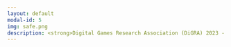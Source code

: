 ```yaml
---
layout: default
modal-id: 5
img: safe.png
description: <strong>Digital Games Research Association (DiGRA) 2023 - Sevilla, Spain<br><br><img src="https://raw.githubusercontent.com/janine-bower/janine-bower.github.io/master/img/portfolio/DiGRA%202023.jpg">Children's Hospital of Philadelphia -<br>Global Medicine<br><img src="https://raw.githubusercontent.com/janine-bower/janine-bower.github.io/master/img/portfolio/CHOP.jpg"><br><br>Drexel University - Teaching Chinese<br><br><p><a href="https://rpiexchange-my.sharepoint.com/:i:/g/personal/bowerj6_rpi_edu/EVMpPJ3fvZ1IrU8XzkNG6wMByCHBGV0u_nfXfF9u90hixg"><strong><font size="6"><font color="#0000ff">Link to AEFIS Course Evaluation Highlights</font></a><br><br>Rutgers University Study Abroad - Spain<br><img src="https://raw.githubusercontent.com/janine-bower/janine-bower.github.io/master/img/portfolio/Spain.jpg"><br><br>World Chinese Bridge Competition - Representing Spain, as an American, on Chinese television<br><img src="https://raw.githubusercontent.com/janine-bower/janine-bower.github.io/master/img/portfolio/Hanyu%20Qiao.jpg"><br><br>Rutgers University Study Abroad - China<br><img src="https://raw.githubusercontent.com/janine-bower/janine-bower.github.io/master/img/portfolio/China.jpg"><br><br>Rutgers University -<br>East Asian Cultural Interest House /<br>MTV Korea /<br>General K-pop Fandom<br><img src="https://raw.githubusercontent.com/janine-bower/janine-bower.github.io/master/img/portfolio/Kpop%20and%20Cultural%20Stuff.jpg"><br><br>Miscellaneous Travel<br><img src="https://raw.githubusercontent.com/janine-bower/janine-bower.github.io/master/img/portfolio/Travel.jpg"></strong>
---
```

